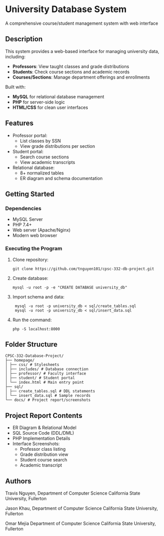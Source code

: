 # University Database System  
A comprehensive course/student management system with web interface  

## Description  
This system provides a web-based interface for managing university data, including:  
- **Professors**: View taught classes and grade distributions  
- **Students**: Check course sections and academic records  
- **Courses/Sections**: Manage department offerings and enrollments  

Built with:  
- **MySQL** for relational database management  
- **PHP** for server-side logic  
- **HTML/CSS** for clean user interfaces  

## Features  
- Professor portal:  
  - List classes by SSN  
  - View grade distributions per section  
- Student portal:  
  - Search course sections  
  - View academic transcripts  
- Relational database:  
  - 8+ normalized tables  
  - ER diagram and schema documentation  

## Getting Started  
### Dependencies  
- MySQL Server  
- PHP 7.4+  
- Web server (Apache/Nginx)  
- Modern web browser  

### Executing the Program
1. Clone repository:
   ```
   git clone https://github.com/tnguyen101/cpsc-332-db-project.git
   ```
3. Create database:
   ```
   mysql -u root -p -e "CREATE DATABASE university_db"
   ```
5. Import schema and data:
   ```
    mysql -u root -p university_db < sql/create_tables.sql
    mysql -u root -p university_db < sql/insert_data.sql
   ```
6. Run the command:
   ```
   php -S localhost:8000
   ```

## Folder Structure
```
CPSC-332-Database-Project/
├── homepage/
│ ├── css/ # Stylesheets
│ ├── includes/ # Database connection
│ ├── professor/ # Faculty interface
│ ├── student/ # Student portal
│ └── index.html # Main entry point
├── sql/
│ ├── create_tables.sql # DDL statements
│ └── insert_data.sql # Sample records
└── docs/ # Project report/screenshots
```
## Project Report Contents  
- ER Diagram & Relational Model  
- SQL Source Code (DDL/DML)  
- PHP Implementation Details  
- Interface Screenshots:  
  - Professor class listing  
  - Grade distribution view  
  - Student course search  
  - Academic transcript 

## Authors
Travis Nguyen,
  Department of Computer Science
  California State University, Fullerton

Jason Khau,
  Department of Computer Science
  California State University, Fullerton

Omar Mejia
  Department of Computer Science
  California State University, Fullerton
